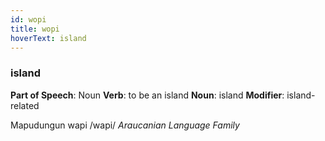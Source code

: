 ```yaml
---
id: wopi
title: wopi
hoverText: island
---
```


### island

**Part of Speech**: Noun
**Verb**: to be an island
**Noun**: island
**Modifier**: island-related

Mapudungun wapi /wapi/
*Araucanian Language Family*